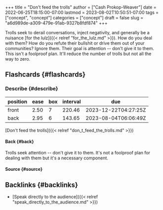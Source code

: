 +++
title = "Don't feed the trolls"
author = ["Cash Prokop-Weaver"]
date = 2022-06-25T18:15:00-07:00
lastmod = 2023-08-02T10:50:51-07:00
tags = ["concept", "concept"]
categories = ["concept"]
draft = false
slug = "a6d989de-a309-479e-91ab-9327b8fdf874"
+++

Trolls seek to derail conversations, inject negativity, and generally be a nuisance [for the lulz]({{< relref "for_the_lulz.md" >}}). How do you deal with them? How do you refute their bullshit or drive them out of your communities? Ignore them. Their goal is attention -- don't give it to them. This isn't a foolproof plan. It'll reduce the number of trolls but not all the way to zero.


## Flashcards {#flashcards}


### Describe {#describe}

| position | ease | box | interval | due                  |
|----------|------|-----|----------|----------------------|
| front    | 2.50 | 7   | 220.46   | 2023-12-22T04:27:25Z |
| back     | 2.95 | 6   | 143.65   | 2023-08-04T06:06:49Z |

[Don't feed the trolls]({{< relref "don_t_feed_the_trolls.md" >}})


#### Back {#back}

Trolls seek attention -- don't give it to them. It's not a foolproof plan for dealing with them but it's a necessary component.


#### Source {#source}


## Backlinks {#backlinks}

-   [Speak directly to the audience]({{< relref "speak_directly_to_the_audience.md" >}})
